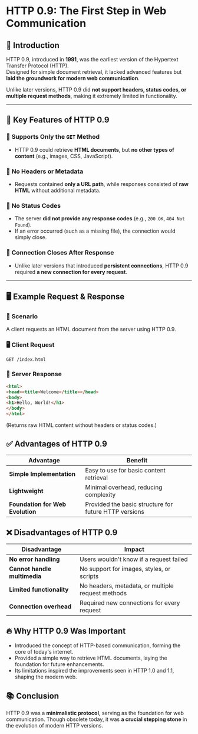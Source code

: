 # **HTTP 0.9: The First Step in Web Communication**

## 📌 Introduction

HTTP 0.9, introduced in **1991**, was the earliest version of the Hypertext Transfer Protocol (HTTP).  
Designed for simple document retrieval, it lacked advanced features but **laid the groundwork for modern web communication**.

Unlike later versions, HTTP 0.9 did **not support headers, status codes, or multiple request methods**, making it extremely limited in functionality.

---

## 🔑 **Key Features of HTTP 0.9**

### 🔹 **Supports Only the `GET` Method**

- HTTP 0.9 could retrieve **HTML documents**, but **no other types of content** (e.g., images, CSS, JavaScript).

### 🔹 **No Headers or Metadata**

- Requests contained **only a URL path**, while responses consisted of **raw HTML** without additional metadata.

### 🔹 **No Status Codes**

- The server **did not provide any response codes** (e.g., `200 OK`, `404 Not Found`).
- If an error occurred (such as a missing file), the connection would simply close.

### 🔹 **Connection Closes After Response**

- Unlike later versions that introduced **persistent connections**, HTTP 0.9 required **a new connection for every request**.

---

## 🖥️ **Example Request & Response**

### 📌 **Scenario**
A client requests an HTML document from the server using HTTP 0.9.

### 🖥️ **Client Request**
```http
GET /index.html
```

### 📡 **Server Response**

```html
<html>
<head><title>Welcome</title></head>
<body>
<h1>Hello, World!</h1>
</body>
</html>
```

(Returns raw HTML content without headers or status codes.)

## ✅ Advantages of HTTP 0.9

| Advantage                        | Benefit                                               |
| -------------------------------- | ----------------------------------------------------- |
| **Simple Implementation**        | Easy to use for basic content retrieval               |
| **Lightweight**                  | Minimal overhead, reducing complexity                 |
| **Foundation for Web Evolution** | Provided the basic structure for future HTTP versions |

## ❌ Disadvantages of HTTP 0.9

| Disadvantage                 | Impact                                            |
| ---------------------------- | ------------------------------------------------- |
| **No error handling**        | Users wouldn't know if a request failed           |
| **Cannot handle multimedia** | No support for images, styles, or scripts         |
| **Limited functionality**    | No headers, metadata, or multiple request methods |
| **Connection overhead**      | Required new connections for every request        |

## 🔥 Why HTTP 0.9 Was Important

- Introduced the concept of HTTP-based communication, forming the core of today's internet.
- Provided a simple way to retrieve HTML documents, laying the foundation for future enhancements.
- Its limitations inspired the improvements seen in HTTP 1.0 and 1.1, shaping the modern web.

## 📚 Conclusion

HTTP 0.9 was a **minimalistic protocol**, serving as the foundation for web communication.
Though obsolete today, it was **a crucial stepping stone** in the evolution of modern HTTP versions.
